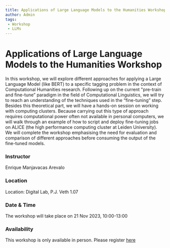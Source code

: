 ```yaml
---
title: Applications of Large Language Models to the Humanities Workshop 21 Nov 2023
author: Admin
tags:
 - Workshop
 - LLMs
---
```

# Applications of Large Language Models to the Humanities Workshop
 
In this workshop, we will explore different approaches for applying a Large Language Model (like BERT) to a specific tagging problem in the context of Computational Humanities research. Following up on the current "pre-train and fine-tune” paradigm in the field of Computational Linguistics, we will try to reach an understanding of the techniques used in the “fine-tuning” step. Besides this theoretical part, we will have a hands-on session on working with computing clusters. Because carrying out this type of approach requires computational power often not available in personal computers, we will walk through an example of how to script and deploy fine-tuning jobs on ALICE (the high performance computing cluster at Leiden University). We will complete the workshop emphasising the need for evaluation and comparison of different approaches before consuming the output of the fine-tuned models.

### Instructor
Enrique Manjavacas Arevalo

### Location
Location: Digital Lab, P.J. Veth 1.07

### Date & Time
The workshop will take place on 21 Nov 2023, 10:00-13:00

### Availability
This workshop is only available in person. Please register [here](https://fd24.formdesk.com/universiteitleiden/LLM-Workshop-21nov2023)
